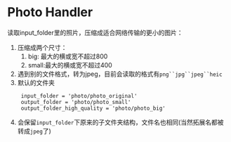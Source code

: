 # Photo Handler

读取input_folder里的照片，压缩成适合网络传输的更小的图片：

1. 压缩成两个尺寸：
    1. big: 最大的横或宽不超过800
    2. small:最大的横或宽不超过400
2. 遇到别的文件格式，转为jpeg，目前会读取的格式有`png``jpg``jpeg``heic`
3. 默认的文件夹
   ```
    input_folder = 'photo/photo_original'
    output_folder = 'photo/photo_small'
    output_folder_high_quality = 'photo/photo_big'
    ```
4. 会保留`input_folder`下原来的子文件夹结构，文件名也相同(当然拓展名都被转成`jpeg`了)
